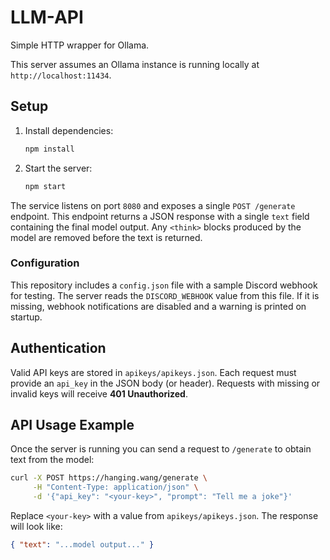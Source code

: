 # LLM-API

Simple HTTP wrapper for Ollama.

This server assumes an Ollama instance is running locally at
`http://localhost:11434`.

## Setup

1. Install dependencies:
   ```bash
   npm install
   ```
2. Start the server:
   ```bash
   npm start
   ```

The service listens on port `8080` and exposes a single `POST /generate` endpoint.
This endpoint returns a JSON response with a single `text` field containing the
final model output. Any `<think>` blocks produced by the model are removed
before the text is returned.

### Configuration

This repository includes a `config.json` file with a sample Discord webhook for
testing. The server reads the `DISCORD_WEBHOOK` value from this file. If it is
missing, webhook notifications are disabled and a warning is printed on
startup.

## Authentication

Valid API keys are stored in `apikeys/apikeys.json`. Each request must provide an
`api_key` in the JSON body (or header). Requests with missing or invalid keys
will receive **401 Unauthorized**.

## API Usage Example

Once the server is running you can send a request to `/generate` to obtain text from the model:

```bash
curl -X POST https://hanging.wang/generate \
     -H "Content-Type: application/json" \
     -d '{"api_key": "<your-key>", "prompt": "Tell me a joke"}'
```

Replace `<your-key>` with a value from `apikeys/apikeys.json`. The response will look like:

```json
{ "text": "...model output..." }
```
